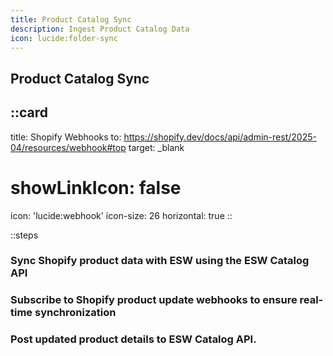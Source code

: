 ```yaml
---
title: Product Catalog Sync
description: Ingest Product Catalog Data
icon: lucide:folder-sync
---
```


## Product Catalog Sync

::card
---
title: Shopify Webhooks
to: https://shopify.dev/docs/api/admin-rest/2025-04/resources/webhook#top
target: _blank
# showLinkIcon: false
icon: 'lucide:webhook'
icon-size: 26
horizontal: true
::


::steps
### Sync Shopify product data with ESW using the ESW Catalog API

### Subscribe to Shopify product update webhooks to ensure real-time synchronization

### Post updated product details to ESW Catalog API.






           